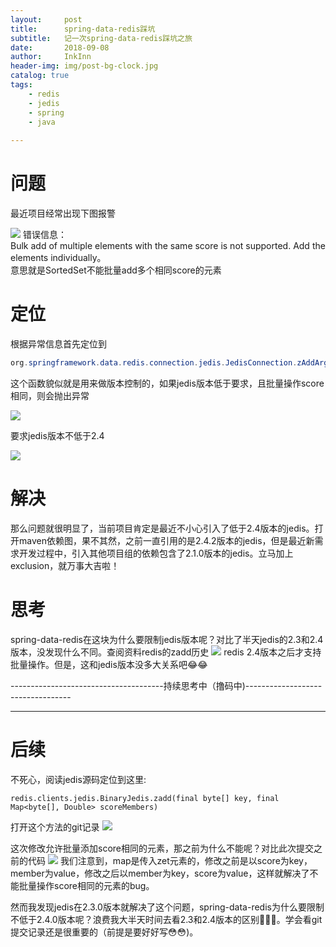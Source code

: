 ```yaml
---
layout:     post
title:      spring-data-redis踩坑
subtitle:   记一次spring-data-redis踩坑之旅
date:       2018-09-08
author:     InkInn
header-img: img/post-bg-clock.jpg
catalog: true
tags:
    - redis
    - jedis
    - spring
    - java
    
---
```



# 问题
最近项目经常出现下图报警

![](https://ws4.sinaimg.cn/large/006tNbRwgy1fv25srhw72j317w04sju3.jpg)
错误信息：   
Bulk add of multiple elements with the same score is not supported. Add the elements individually。   
意思就是SortedSet不能批量add多个相同score的元素


# 定位
根据异常信息首先定位到

```java
org.springframework.data.redis.connection.jedis.JedisConnection.zAddArgs
```

这个函数貌似就是用来做版本控制的，如果jedis版本低于要求，且批量操作score相同，则会抛出异常

![](https://ws1.sinaimg.cn/large/006tNbRwgy1fv2h54kntij31ge0jejv3.jpg)

要求jedis版本不低于2.4

![](https://ws1.sinaimg.cn/large/006tNbRwgy1fv2h9lu3xqj30wy0663zc.jpg)

# 解决
那么问题就很明显了，当前项目肯定是最近不小心引入了低于2.4版本的jedis。打开maven依赖图，果不其然，之前一直引用的是2.4.2版本的jedis，但是最近新需求开发过程中，引入其他项目组的依赖包含了2.1.0版本的jedis。立马加上exclusion，就万事大吉啦！



# 思考
spring-data-redis在这块为什么要限制jedis版本呢？对比了半天jedis的2.3和2.4版本，没发现什么不同。查阅资料redis的zadd历史
![](https://ws1.sinaimg.cn/large/006tNbRwgy1fv2htqwyfkj30y406mmy0.jpg)
redis 2.4版本之后才支持批量操作。但是，这和jedis版本没多大关系吧😂😂  
  
     
    
--------------------------------------持续思考中（撸码中)----------------------------------

***



# 后续
不死心，阅读jedis源码定位到这里:   
```
redis.clients.jedis.BinaryJedis.zadd(final byte[] key, final Map<byte[], Double> scoreMembers)
```

打开这个方法的git记录
![](https://ws3.sinaimg.cn/large/006tNbRwgy1fv3nzkab2zj31kw07sgr4.jpg)

这次修改允许批量添加score相同的元素，那之前为什么不能呢？对比此次提交之前的代码
![](https://ws3.sinaimg.cn/large/006tNbRwgy1fv3o6jnxdaj31kw067q5l.jpg)
我们注意到，map是传入zet元素的，修改之前是以score为key，member为value，修改之后以member为key，score为value，这样就解决了不能批量操作score相同的元素的bug。

然而我发现jedis在2.3.0版本就解决了这个问题，spring-data-redis为什么要限制不低于2.4.0版本呢？浪费我大半天时间去看2.3和2.4版本的区别🤨🤨🤨。学会看git提交记录还是很重要的（前提是要好好写😳😳)。

